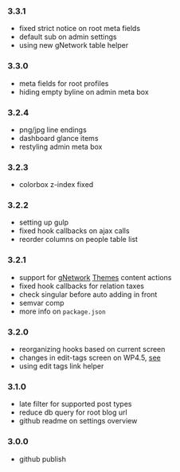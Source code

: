 ### 3.3.1
* fixed strict notice on root meta fields
* default sub on admin settings
* using new gNetwork table helper

### 3.3.0
* meta fields for root profiles
* hiding empty byline on admin meta box

### 3.2.4
* png/jpg line endings
* dashboard glance items
* restyling admin meta box

### 3.2.3
* colorbox z-index fixed

### 3.2.2
* setting up gulp
* fixed hook callbacks on ajax calls
* reorder columns on people table list

### 3.2.1
* support for [gNetwork](http://geminorum.ir/wordpress/gnetwork) [Themes](https://github.com/geminorum/gnetwork/wiki/Modules-Themes) content actions
* fixed hook callbacks for relation taxes
* check singular before auto adding in front
* semvar comp
* more info on `package.json`

### 3.2.0
* reorganizing hooks based on current screen
* changes in edit-tags screen on WP4.5, [see](https://make.wordpress.org/core/2016/03/07/changes-to-the-term-edit-page-in-wordpress-4-5/)
* using edit tags link helper

### 3.1.0
* late filter for supported post types
* reduce db query for root blog url
* github readme on settings overview

### 3.0.0
* github publish

